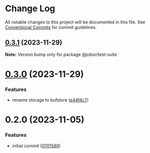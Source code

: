 # Change Log

All notable changes to this project will be documented in this file.
See [Conventional Commits](https://conventionalcommits.org) for commit guidelines.

## [0.3.1](https://github.com/betaly/jobor/compare/@jobor/test-suite@0.3.0...@jobor/test-suite@0.3.1) (2023-11-29)

**Note:** Version bump only for package @jobor/test-suite





# [0.3.0](https://github.com/betaly/jobor/compare/@jobor/test-suite@0.2.0...@jobor/test-suite@0.3.0) (2023-11-29)


### Features

* rename storage to bufstore ([e44f4c7](https://github.com/betaly/jobor/commit/e44f4c7adcae9dc62f188957c87bebe4a9e1f744))





# 0.2.0 (2023-11-05)


### Features

* initial commit ([0701589](https://github.com/betaly/jobor/commit/070158976f955bd69a1c3b009fe90fb595a8ad1c))

